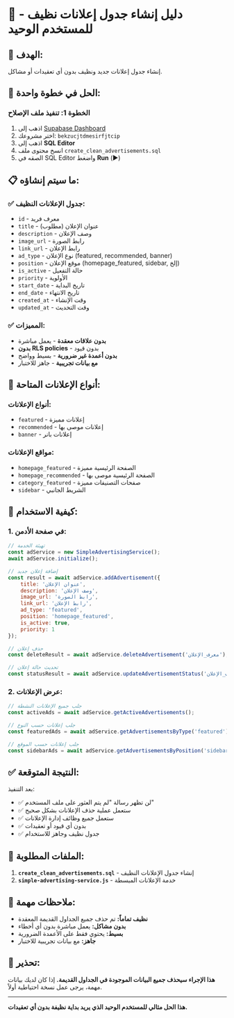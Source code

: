 # 🚀 دليل إنشاء جدول إعلانات نظيف - للمستخدم الوحيد

## 🎯 **الهدف:**
إنشاء جدول إعلانات جديد ونظيف بدون أي تعقيدات أو مشاكل.

## 🔧 **الحل في خطوة واحدة:**

### **الخطوة 1: تنفيذ ملف الإصلاح**
1. اذهب إلى [Supabase Dashboard](https://supabase.com/dashboard)
2. اختر مشروعك: `bekzucjtdmesirfjtcip`
3. اذهب إلى **SQL Editor**
4. انسخ محتوى ملف `create_clean_advertisements.sql`
5. الصقه في SQL Editor واضغط **Run** (▶️)

## 📋 **ما سيتم إنشاؤه:**

### ✅ **جدول الإعلانات النظيف:**
- `id` - معرف فريد
- `title` - عنوان الإعلان (مطلوب)
- `description` - وصف الإعلان
- `image_url` - رابط الصورة
- `link_url` - رابط الإعلان
- `ad_type` - نوع الإعلان (featured, recommended, banner)
- `position` - موقع الإعلان (homepage_featured, sidebar, إلخ)
- `is_active` - حالة التفعيل
- `priority` - الأولوية
- `start_date` - تاريخ البداية
- `end_date` - تاريخ الانتهاء
- `created_at` - وقت الإنشاء
- `updated_at` - وقت التحديث

### ✅ **المميزات:**
- **بدون علاقات معقدة** - يعمل مباشرة
- **بدون RLS policies** - بدون قيود
- **بدون أعمدة غير ضرورية** - بسيط وواضح
- **مع بيانات تجريبية** - جاهز للاختبار

## 🎨 **أنواع الإعلانات المتاحة:**

### **أنواع الإعلانات:**
- `featured` - إعلانات مميزة
- `recommended` - إعلانات موصى بها
- `banner` - إعلانات بانر

### **مواقع الإعلانات:**
- `homepage_featured` - الصفحة الرئيسية مميزة
- `homepage_recommended` - الصفحة الرئيسية موصى بها
- `category_featured` - صفحات التصنيفات مميزة
- `sidebar` - الشريط الجانبي

## 📱 **كيفية الاستخدام:**

### **1. في صفحة الأدمن:**
```javascript
// تهيئة الخدمة
const adService = new SimpleAdvertisingService();
await adService.initialize();

// إضافة إعلان جديد
const result = await adService.addAdvertisement({
    title: 'عنوان الإعلان',
    description: 'وصف الإعلان',
    image_url: 'رابط الصورة',
    link_url: 'رابط الإعلان',
    ad_type: 'featured',
    position: 'homepage_featured',
    is_active: true,
    priority: 1
});

// حذف إعلان
const deleteResult = await adService.deleteAdvertisement('معرف_الإعلان');

// تحديث حالة إعلان
const statusResult = await adService.updateAdvertisementStatus('معرف_الإعلان', 'active');
```

### **2. عرض الإعلانات:**
```javascript
// جلب جميع الإعلانات النشطة
const activeAds = await adService.getActiveAdvertisements();

// جلب إعلانات حسب النوع
const featuredAds = await adService.getAdvertisementsByType('featured');

// جلب إعلانات حسب الموقع
const sidebarAds = await adService.getAdvertisementsByPosition('sidebar');
```

## ✅ **النتيجة المتوقعة:**

بعد التنفيذ:
- ✅ لن تظهر رسالة "لم يتم العثور على ملف المستخدم"
- ✅ ستعمل عملية حذف الإعلانات بشكل صحيح
- ✅ ستعمل جميع وظائف إدارة الإعلانات
- ✅ بدون أي قيود أو تعقيدات
- ✅ جدول نظيف وجاهز للاستخدام

## 🔄 **الملفات المطلوبة:**

1. **`create_clean_advertisements.sql`** - إنشاء جدول الإعلانات النظيف
2. **`simple-advertising-service.js`** - خدمة الإعلانات المبسطة

## 📝 **ملاحظات مهمة:**

- **نظيف تماماً:** تم حذف جميع الجداول القديمة المعقدة
- **بدون مشاكل:** يعمل مباشرة بدون أي أخطاء
- **بسيط:** يحتوي فقط على الأعمدة الضرورية
- **جاهز:** مع بيانات تجريبية للاختبار

## 🚨 **تحذير:**

**هذا الإجراء سيحذف جميع البيانات الموجودة في الجداول القديمة.**
إذا كان لديك بيانات مهمة، يرجى عمل نسخة احتياطية أولاً.

---

**هذا الحل مثالي للمستخدم الوحيد الذي يريد بداية نظيفة بدون أي تعقيدات.**
